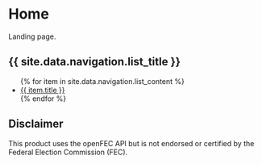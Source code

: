 # Home

Landing page.

<!-- {% include navigation.html} -->

<h2>{{ site.data.navigation.list_title }}</h2>
<ul>
   {% for item in site.data.navigation.list_content %}
      <li><a href="{{ item.url }}">{{ item.title }}</a></li>
   {% endfor %}
</ul>

## Disclaimer
This product uses the openFEC API but is not endorsed or certified by the Federal Election Commission (FEC).
